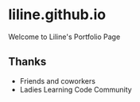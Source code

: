 # liline.github.io

Welcome to Liline's Portfolio Page

## Thanks
* Friends and coworkers 
* Ladies Learning Code Community

